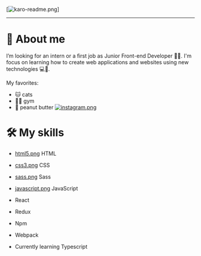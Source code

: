 [![karo-readme.png](https://i.postimg.cc/3NNRLdqv/karo-readme.png)]
_______________________

👧 About me
============
I’m looking for an intern or a first job as Junior Front-end Developer 👩‍💻. 
I'm focus on learning how to create web applications and websites using new technologies 💻📲.

My favorites:
- 🐱 cats
- 🏋️‍♀️ gym
- 🥜 peanut butter [![instagram.png](https://i.postimg.cc/br4z3Lb7/instagram.png)](https://www.instagram.com/kocham.maslo.orzechowe/)

🛠 My skills
============
- [html5.png](https://postimg.cc/ppVHy8xc) HTML
- [css3.png](https://postimg.cc/tsDr4Sp7) CSS
- [sass.png](https://postimg.cc/zV7wCyMc) Sass
- [javascript.png](https://i.postimg.cc/ydMRShxN/icons8-javascript-48.png) JavaScript
- React
- Redux
- Npm
- Webpack

- Currently learning Typescript

